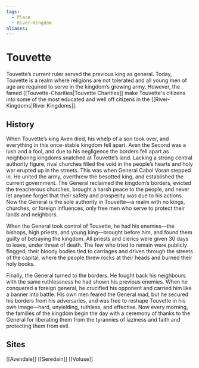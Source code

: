 ```yaml
---
tags:
  - Place
  - River-Kingdom
aliases:
---
```

# Touvette
Touvette’s current ruler served the previous king as general. Today, Touvette is a realm where religions are not tolerated and all young men of age are required to serve in the kingdom’s growing army. However, the famed [[Touvette-Charities|Touvette Charities]] make Touvette's citizens into some of the most educated and well off citizens in the [[River-Kingdoms|River Kingdoms]]. 
## History
When Touvette’s king Aven died, his whelp of a son took over, and everything in this once-stable kingdom fell apart. Aven the Second was a lush and a fool, and due to his negligence the borders fell apart as neighboring kingdoms snatched at Touvette’s land. Lacking a strong central authority figure, rival churches filled the void in the people’s hearts and holy war erupted up in the streets. This was when General Cabol Voran stepped in. He united the army, overthrew the besotted king, and established the current government. The General reclaimed the kingdom’s borders, evicted the treacherous churches, brought a harsh peace to the people, and never let anyone forget that their safety and prosperity was due to his actions. Now the General is the sole authority in Touvette—a realm with no kings, churches, or foreign influences, only free men who serve to protect their lands and neighbors.

When the General took control of Touvette, he had his enemies—the bishops, high priests, and young king—brought before him, and found them guilty of betraying the kingdom. All priests and clerics were given 30 days to leave, under threat of death. The few who tried to remain were publicly flogged, their bloody bodies tied to carriages and driven through the streets of the capital, where the people threw rocks at their heads and burned their holy books.

Finally, the General turned to the borders. He fought back his neighbours with the same ruthlessness he had shown his previous enemies. When he conquered a foreign general, he crucified his opponent and carried him like a banner into battle. His own men feared the General mad, but he secured his borders from his adversaries, and was free to reshape Touvette in his own image—hard, unyielding, ruthless, and effective. Now every morning, the families of the kingdom begin the day with a ceremony of thanks to the General for liberating them from the tyrannies of laziness and faith and protecting them from evil.
## Sites
[[Avendale]]
[[Seredain]]
[[Voluse]]